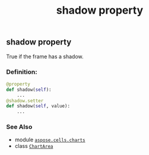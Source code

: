 ﻿---
title: shadow property
second_title: Aspose.Cells for Python via .NET API References
description: 
type: docs
weight: 240
url: /aspose.cells.charts/chartarea/shadow/
is_root: false
---

## shadow property


True if the frame has a shadow.
### Definition:
```python
@property
def shadow(self):
    ...
@shadow.setter
def shadow(self, value):
    ...
```

### See Also
* module [`aspose.cells.charts`](../../)
* class [`ChartArea`](/cells/python-net/aspose.cells.charts/chartarea)
